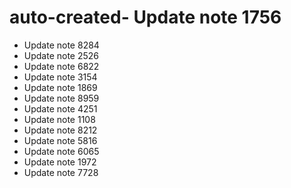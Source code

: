 # auto-created- Update note 1756
- Update note 8284
- Update note 2526
- Update note 6822
- Update note 3154
- Update note 1869
- Update note 8959
- Update note 4251
- Update note 1108
- Update note 8212
- Update note 5816
- Update note 6065
- Update note 1972
- Update note 7728
